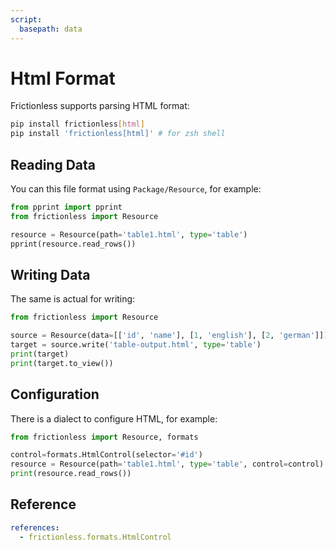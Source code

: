 ```yaml
---
script:
  basepath: data
---
```


# Html Format

Frictionless supports parsing HTML format:

```bash tabs=CLI
pip install frictionless[html]
pip install 'frictionless[html]' # for zsh shell
```

## Reading Data

You can this file format using `Package/Resource`, for example:

```python script tabs=Python
from pprint import pprint
from frictionless import Resource

resource = Resource(path='table1.html', type='table')
pprint(resource.read_rows())
```

## Writing Data

The same is actual for writing:

```python script tabs=Python
from frictionless import Resource

source = Resource(data=[['id', 'name'], [1, 'english'], [2, 'german']])
target = source.write('table-output.html', type='table')
print(target)
print(target.to_view())
```

## Configuration

There is a dialect to configure HTML, for example:

```python script tabs=Python
from frictionless import Resource, formats

control=formats.HtmlControl(selector='#id')
resource = Resource(path='table1.html', type='table', control=control)
print(resource.read_rows())
```

## Reference

```yaml reference
references:
  - frictionless.formats.HtmlControl
```

